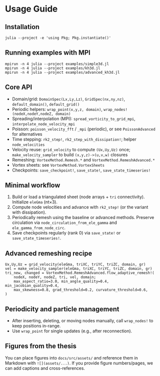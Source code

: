 # Usage Guide

## Installation

```
julia --project -e 'using Pkg; Pkg.instantiate()'
```

## Running examples with MPI

```
mpirun -n 4 julia --project examples/simple3d.jl
mpirun -n 4 julia --project examples/kh3d.jl
mpirun -n 4 julia --project examples/advanced_kh3d.jl
```

## Core API

- Domain/grid: `DomainSpec(Lx,Ly,Lz)`, `GridSpec(nx,ny,nz)`, `default_domain()`, `default_grid()`
- Periodic helpers: `wrap_point(x,y,z, domain)`, `wrap_nodes!(nodeX,nodeY,nodeZ, domain)`
- Spreading/interpolation (MPI): `spread_vorticity_to_grid_mpi`, `interpolate_node_velocity_mpi`
- Poisson: `poisson_velocity_fft` / `_mpi` (periodic), or see `PoissonAdvanced` for alternatives
- Time stepping: `rk2_step!`, `rk2_step_with_dissipation!`; helper `node_velocities`
- Velocity reuse: `grid_velocity` to compute `(Ux,Uy,Uz)` once; `make_velocity_sampler` to build `(x,y,z)->(u,v,w)` closures
- Remeshing: `VortexMethod.Remesh.*` and `VortexMethod.RemeshAdvanced.*`
- Vortex sheets: see `VortexMethod.VortexSheets`
- Checkpoints: `save_checkpoint!`, `save_state!`, `save_state_timeseries!`

## Minimal workflow

1. Build or load a triangulated sheet (node arrays + `tri` connectivity). Initialize `eleGma` (nt×3).
2. Compute node velocities and advance with `rk2_step!` (or the variant with dissipation).
3. Periodically remesh using the baseline or advanced methods. Preserve circulation via `node_circulation_from_ele_gamma` and `ele_gamma_from_node_circ`.
4. Save checkpoints regularly (rank 0) via `save_state!` or `save_state_timeseries!`.

## Advanced remeshing recipe

```
Ux,Uy,Uz = grid_velocity(eleGma, triXC, triYC, triZC, domain, gr)
vel = make_velocity_sampler(eleGma, triXC, triYC, triZC, domain, gr)
tri_new, changed = VortexMethod.RemeshAdvanced.flow_adaptive_remesh!(
    nodeX, nodeY, nodeZ, tri, vel, domain;
    max_aspect_ratio=3.0, min_angle_quality=0.4, min_jacobian_quality=0.4,
    max_skewness=0.8, grad_threshold=0.2, curvature_threshold=0.6,
)
```

## Periodicity and particle management

- After inserting, deleting, or moving nodes manually, call `wrap_nodes!` to keep positions in-range.
- Use `wrap_point` for single updates (e.g., after reconnection).

## Figures from the thesis

You can place figures into `docs/src/assets/` and reference them in Markdown with `![](assets/...)`. If you provide figure numbers/pages, we can add captions and cross-references.
